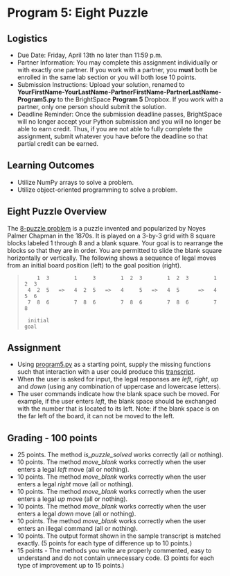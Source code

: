 # Program 5: Eight Puzzle

## Logistics

* Due Date: Friday, April 13th no later than 11:59 p.m.
* Partner Information: You may complete this assignment individually or with exactly one partner. If you work with a partner, you **must** both be enrolled in the same lab section or you will both lose 10 points.
* Submission Instructions: Upload your solution, renamed to **YourFirstName-YourLastName-PartnerFirstName-PartnerLastName-Program5.py** to the BrightSpace **Program 5** Dropbox. If you work with a partner, only one person should submit the solution.
* Deadline Reminder: Once the submission deadline passes, BrightSpace will no longer accept your Python submission and you will no longer be able to earn credit. Thus, if you are not able to fully complete the assignment, submit whatever you have before the deadline so that partial credit can be earned.

## Learning Outcomes

* Utilize NumPy arrays to solve a problem.
* Utilize object-oriented programming to solve a problem.

## Eight Puzzle Overview

The [8-puzzle problem][1] is a puzzle invented and popularized by Noyes Palmer Chapman in the 1870s. It is played on a 3-by-3 grid with 8 square blocks labeled 1 through 8 and a blank square. Your goal is to rearrange the blocks so that they are in order. You are permitted to slide the blank square horizontally or vertically. The following shows a sequence of legal moves from an initial board position (left) to the goal position (right).




>
>         1  3        1     3        1  2  3        1  2  3        1  2  3
>      4  2  5   =>   4  2  5   =>   4     5   =>   4  5      =>   4  5  6
>      7  8  6        7  8  6        7  8  6        7  8  6        7  8
>     
>      initial                                                      goal
>     




## Assignment

* Using [program5.py][2] as a starting point, supply the missing functions such that interaction with a user could produce this [transcript][3].
* When the user is asked for input, the legal responses are _left_, _right_, _up_ and _down_ (using any combination of uppercase and lowercase letters).
* The user commands indicate how the blank space such be moved. For example, if the user enters _left_, the blank space should be exchanged with the number that is located to its left. Note: if the blank space is on the far left of the board, it can not be moved to the left.

## Grading - 100 points
* 25 points. The method _is_puzzle_solved_ works correctly (all or nothing).
* 10 points. The method _move_blank_ works correctly when the user enters a legal _left_ move (all or nothing).
* 10 points. The method _move_blank_ works correctly when the user enters a legal _right_ move (all or nothing).
* 10 points. The method _move_blank_ works correctly when the user enters a legal _up_ move (all or nothing).
* 10 points. The method _move_blank_ works correctly when the user enters a legal _down_ move (all or nothing).
* 10 points. The method _move_blank_ works correctly when the user enters an illegal command (all or nothing).
* 10 points. The output format shown in the sample transcript is matched exactly. (5 points for each type of difference up to 10 points.)
* 15 points - The methods you write are properly commented, easy to understand and do not contain unnecessary code. (3 points for each type of improvement up to 15 points.)

[1]: http://en.wikipedia.org/wiki/Fifteen_puzzle
[2]: https://www.cs.montana.edu/paxton/classes/csci127/programs/program5/program5.py
[3]: https://www.cs.montana.edu/paxton/classes/csci127/programs/program5/output.txt
